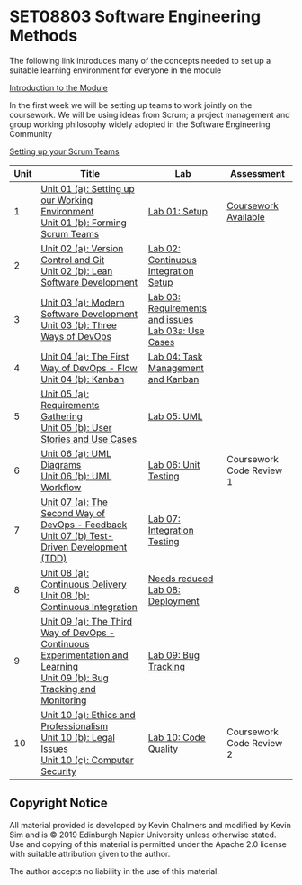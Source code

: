 # SET08803 Software Engineering Methods

The following link introduces many of the concepts needed to set up a suitable learning environment for everyone in the module

[Introduction to the Module](units/unit00/Introduction.md) 

In the first week we will be setting up teams to work jointly on the coursework. We will be using ideas from Scrum; a project management and group working philosophy widely adopted in the Software Engineering Community

[Setting up your Scrum Teams](units/unit00/ScrumAndTeamForming.md) 


| Unit                                                    | Title                                                        | Lab                                                | Assessment           |
| ------------------------------------------------------------ | ---- | -------------------- | -------------------- |
| 1 | [Unit 01 (a): Setting up our Working Environment](units/unit01/unit01a.md) <br> [Unit 01 (b): Forming Scrum Teams](units/unit01/unit01b.md) | [Lab 01: Setup](labs/lab01)                        | [Coursework Available](assessment) |
| 2 | [Unit 02 (a): Version Control and Git](units/unit02/unit02a.md) <br> [Unit 02 (b): Lean Software Development](units/unit02/unit02b.md) | [Lab 02: Continuous Integration Setup](labs/lab02) |  |
| 3 | [Unit 03 (a): Modern Software Development](units/unit03/unit03a.md) <br> [Unit 03 (b): Three Ways of DevOps](units/unit03/unit03b.md) | [Lab 03: Requirements and issues](labs/lab03) <br> [Lab 03a: Use Cases](labs/lab03b) |                      |
| 4 | [Unit 04 (a): The First Way of DevOps - Flow](units/unit04/unit04a.md) <br> [Unit 04 (b): Kanban](units/unit04/unit04b.md) | [Lab 04: Task Management and Kanban](labs/lab04) |                      |
| 5 | [Unit 05 (a): Requirements Gathering](units/unit05/unit05a.md) <br> [Unit 05 (b): User Stories and Use Cases](units/unit05/unit05b.md) | [Lab 05: UML](labs/lab05)                          |                      |
| 6 | [Unit 06 (a): UML Diagrams](units/unit06/unit06a.md) <br> [Unit 06 (b): UML Workflow](units/unit06/unit06b.md) | [Lab 06: Unit Testing](labs/lab06) | Coursework Code Review 1 |
| 7 | [Unit 07 (a): The Second Way of DevOps - Feedback](units/unit07/unit07a.md) <br> [Unit 07 (b) Test-Driven Development (TDD)](units/unit07/unit07b.md) | [Lab 07: Integration Testing](labs/lab07) |                      |
| 8 | [Unit 08 (a): Continuous Delivery](units/unit08/unit08a.md) <br> [Unit 08 (b): Continuous Integration](units/unit08/unit08b.md) | [Needs reduced Lab 08: Deployment](labs/lab08) |                      |
| 9 | [Unit 09 (a): The Third Way of DevOps - Continuous Experimentation and Learning](units/unit09/unit09a.md) <br> [Unit 09 (b): Bug Tracking and Monitoring](units/unit09/unit09b.md) | [Lab 09: Bug Tracking](labs/lab09) |  |
| 10      | [Unit 10 (a): Ethics and Professionalism](units/unit10/unit10a.md) <br> [Unit 10 (b): Legal Issues](units/unit10/unit10b.md)<br>[Unit 10 (c): Computer Security](units/unit10/unit10c.md)  | [Lab 10: Code Quality](labs/lab10)               | Coursework Code Review 2 |

## Copyright Notice

All material provided is developed by Kevin Chalmers and modified by Kevin Sim and is &copy; 2019 Edinburgh Napier University unless otherwise stated.  Use and copying of this material is permitted under the Apache 2.0 license with suitable attribution given to the author.

The author accepts no liability in the use of this material.